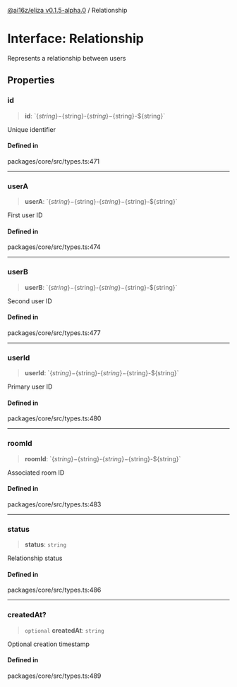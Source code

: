 [@ai16z/eliza v0.1.5-alpha.0](../index.md) / Relationship

# Interface: Relationship

Represents a relationship between users

## Properties

### id

> **id**: \`$\{string\}-$\{string\}-$\{string\}-$\{string\}-$\{string\}\`

Unique identifier

#### Defined in

packages/core/src/types.ts:471

***

### userA

> **userA**: \`$\{string\}-$\{string\}-$\{string\}-$\{string\}-$\{string\}\`

First user ID

#### Defined in

packages/core/src/types.ts:474

***

### userB

> **userB**: \`$\{string\}-$\{string\}-$\{string\}-$\{string\}-$\{string\}\`

Second user ID

#### Defined in

packages/core/src/types.ts:477

***

### userId

> **userId**: \`$\{string\}-$\{string\}-$\{string\}-$\{string\}-$\{string\}\`

Primary user ID

#### Defined in

packages/core/src/types.ts:480

***

### roomId

> **roomId**: \`$\{string\}-$\{string\}-$\{string\}-$\{string\}-$\{string\}\`

Associated room ID

#### Defined in

packages/core/src/types.ts:483

***

### status

> **status**: `string`

Relationship status

#### Defined in

packages/core/src/types.ts:486

***

### createdAt?

> `optional` **createdAt**: `string`

Optional creation timestamp

#### Defined in

packages/core/src/types.ts:489
